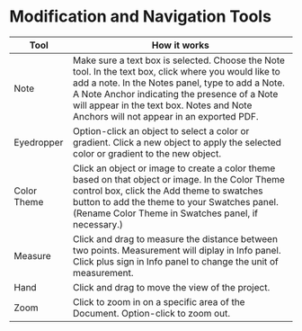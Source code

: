# Modification and Navigation Tools

| Tool        | How it works                                                                                                                                                                                                                                                                                       |
| ----------- | -------------------------------------------------------------------------------------------------------------------------------------------------------------------------------------------------------------------------------------------------------------------------------------------------- |
| Note        | Make sure a text box is selected. Choose the Note tool. In the text box, click where you would like to add a note. In the Notes panel, type to add a Note. A Note Anchor indicating the presence of a Note will appear in the text box. Notes and Note Anchors will not appear in an exported PDF. |
| Eyedropper  | Option-click an object to select a color or gradient. Click a new object to apply the selected color or gradient to the new object.                                                                                                                                                                |
| Color Theme | Click an object or image to create a color theme based on that object or image. In the Color Theme control box, click the Add theme to swatches button to add the theme to your Swatches panel. (Rename Color Theme in Swatches panel, if necessary.)                                              |
| Measure     | Click and drag to measure the distance between two points. Measurement will diplay in Info panel. Click plus sign in Info panel to change the unit of measurement.                                                                                                                                 |
| Hand        | Click and drag to move the view of the project.                                                                                                                                                                                                                                                    |
| Zoom        | Click to zoom in on a specific area of the Document. Option-click to zoom out.                                                                                                                                                                                                                     |
